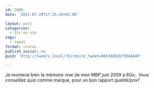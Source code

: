 ```yaml
---
id: 5088
date: '2011-07-28T17:35:26+02:00'

layout: post
categories:
  - Vis ma vie
tags:
  - tweet
format: status
publish_social: no
guid: 'http://tweets.local/?birdsite_tweet=96634882675048448'

---
```


Je monterai bien la mémoire vive de mon MBP juin 2009 à 8Go.. Vous conseillez quoi comme marque, pour un bon rapport qualité/prix?